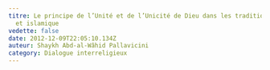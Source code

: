 ```yaml
---
titre: Le principe de l’Unité et de l’Unicité de Dieu dans les traditions juive
  et islamique
vedette: false
date: 2012-12-09T22:05:10.134Z
auteur: Shaykh Abd-al-Wâhid Pallavicini
category: Dialogue interreligieux
---
```

